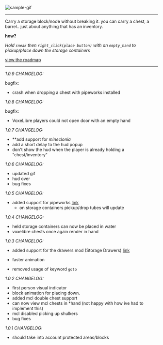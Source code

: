 ![sample-gif](./repo-assets/crunchy.gif)

---

Carry a storage block/node without breaking it.
you can carry a chest, a barrel.. just about anything that has an inventory.

**how?**

_Hold `sneak` then `right_click(place button)` with an `empty_hand` to pickup/place down the storage containers_

[view the roadmap](/ROADMAP.md)

---
 
_1.0.9 CHANGELOG:_

bugfix:

- crash when dropping a chest with pipeworks installed

_1.0.8 CHANGELOG:_

bugfix:

- VoxeLibre players could not open door with an empty hand

_1.0.7 CHANGELOG:_

- \*\*add support for _mineclonia_
- add a short delay to the hud popup
- don't show the hud when the player is already holding a "chest/inventory"

_1.0.6 CHANGELOG:_

- updated gif
- hud over
- bug fixes

_1.0.5 CHANGELOG:_

- added support for pipeworks [link](https://content.minetest.net/packages/mt-mods/pipeworks/)
  - on storage containers pickup/drop tubes will update

_1.0.4 CHANGELOG:_

- held storage containers can now be placed in water
- voxelibre chests once again render in hand

_1.0.3 CHANGELOG:_

- added support for the drawers mod (Storage Drawers) [link](https://content.minetest.net/packages/LNJ/drawers/)
- faster animation

- removed usage of keyword `goto`

_1.0.2 CHANGELOG:_

- first person visual indicator
- block animation for placing down.
- added mcl double chest support
- can now view mcl chests in \*hand (not happy with how ive had to implement this)
- mcl disabled picking up shulkers
- bug fixes

_1.0.1 CHANGELOG:_

- should take into account protected areas/blocks
